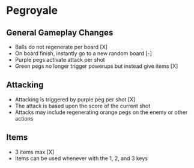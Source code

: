 # Pegroyale

## General Gameplay Changes
- Balls do not regenerate per board [X]
- On board finish, instantly go to a new random board [-]
- Purple pegs activate attack per shot
- Green pegs no longer trigger powerups but instead give items [X]

## Attacking
- Attacking is triggered by purple peg per shot [X]
- The attack is based upon the score of the current shot
- Attacks may include regenerating orange pegs on the enemy or other actions

## Items
- 3 items max [X]
- Items can be used whenever with the 1, 2, and 3 keys
